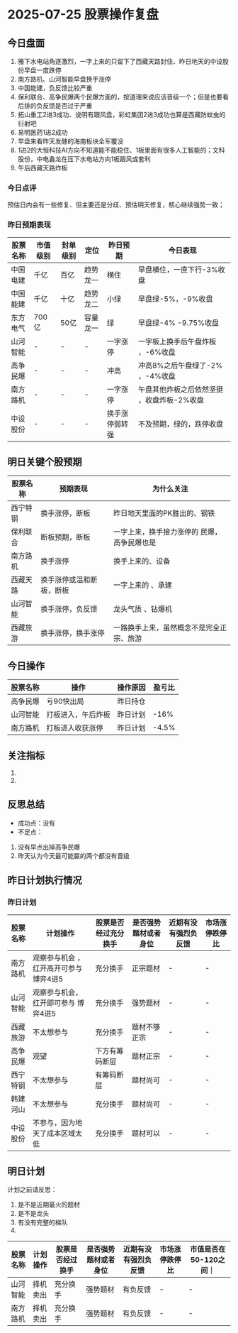 # 2025-07-25 股票操作复盘

## 今日盘面
1. 雅下水电站角逐激烈，一字上来的只留下了西藏天路封住、昨日地天的中设股份早盘一度跌停
2. 南方路机、山河智能早盘换手涨停
3. 中国能建，负反馈比较严重
4. 保利联合、高争民爆两个民爆方面的，按道理来说应该晋级一个；但是也要看后排的负反馈是否过于严重
5. 拓山重工2进3成功、说明有跟风盘，彩虹集团2进3成功也算是西藏防蚊虫的衍射吧
6. 易明医药1进2成功
7. 早盘来看昨天发酵的海南板块全军覆没
8. 1进2的大恒科技AI方向不知道能不能稳住、1板里面有很多人工智能的；文科股份，中电鑫龙在压下水电站方向1板跟风或套利
9. 午后西藏天路炸板
### 今日点评
预估日内会有一些修复、但主要还是分歧、预估明天修复，核心继续强势一致；
### 昨日预期表现

| 股票名称 | 市值级别 | 封单级别 | 定位 | 昨日预期 | 今日表现 |
|---------|----------|----------|------|----------|----------|
| 中国电建 | 千亿 | 百亿 | 趋势龙一 | 横住 | 早盘横住，一直下行-3%收盘 |
| 中国能建 | 千亿 | 十亿 | 趋势龙二 | 小绿 | 早盘绿-5%，-9%收盘 |
| 东方电气 | 700亿 | 50亿 | 容量龙一 | 绿 | 早盘绿-4% -9.75%收盘|
| 山河智能 | - | - | - | 一字涨停 | 一字板上换手后午盘炸板 ，-6%收盘|
| 高争民爆 | - | - | - | 冲高 | 冲高8%之后午盘绿了-2% ，-4%收盘|
| 南方路机 | - | - | - | 一字涨停 | 午盘其他炸板之后依然坚挺 ，收盘炸板-2%收盘|
| 中设股份 | - | - | - | 换手涨停弱转强 | 不及预期，绿的，跌停收盘 |

## 明日关键个股预期
| 股票名称 | 预期表现 | 为什么关注
|---------|----------|----------|
| 西宁特钢 | 换手涨停，断板 | 昨日地天里面的PK胜出的、钢铁 |
| 保利联合 | 断板预期，断板 | 一字上来，换手接力涨停的 民爆，高争民爆也是|
| 南方路机 | 换手涨停 | 换手上来的、设备 |
| 西藏天路 | 换手涨停或温和断板，断板 | 一字上来的 、承建|
| 山河智能 | 换手涨停，负反馈 | 龙头气质 、钻爆机|
| 西藏旅游 | 换手涨停，换手涨停 | 一路换手上来，虽然概念不是完全正宗、旅游 |

## 今日操作

| 股票名称 | 操作 | 操作原因 | 盈亏比 |
|---------|------|----------|--------|
| 高争民爆 | 亏90快出局 | 昨日持仓 |  |
| 山河智能 | 打板进入，午后炸板| 昨日计划 | -16% |
| 南方路机 | 打板进入收获涨停 | 昨日计划 | -4.5% |

## 关注指标
1. 
2. 

## 反思总结
- 成功点：没有
- 不足点：
1. 没有早点出掉高争民爆
2. 昨天认为今天最可能赢的两个都没有晋级

## 昨日计划执行情况
### 昨日计划

| 股票名称 | 计划操作 | 股票是否经过充分换手 | 是否强势题材或者身位| 近期有没有强烈负反馈| 市场涨停跌停比|
|---------|----------|----------|----------|----------|----------|
| 南方路机 | 观察参与机会 ，红开高开可参与博弈4进5| 充分换手| 正宗题材|-|-|
| 山河智能 | 观察参与机会，红开即可参与 博弈4进5|充分换手|强势题材|-|-|
| 西藏旅游 | 不太想参与| 充分换手 | 题材不够正宗 |-|-| 
| 高争民爆 | 观望 | 下方有筹码断层| 题材正宗 |-|-|
|西宁特钢| 不太想参与|有筹码断层|题材尚可|-|-|
|韩建河山|不太想参与|充分换手|题材尚可|-|-|
|中设股份|不参与，因为地天了成本区域太低| 充分换手|题材可以|-|-|

## 明日计划
计划之前请反思：
1. 是不是近期最火的题材
2. 是不是龙头
3. 有没有完整的梯队
4. 
| 股票名称 | 计划操作 | 股票是否经过换手 | 是否强势题材或者身位| 近期有没有强烈负反馈| 市场涨停跌停比| 市值是否在50-120之间｜
|---------|----------|------------------|----------------------|----------------------|----------------|------------------|
| 山河智能 | 择机卖出 | 充分换手 | 强势题材 | 有负反馈 | - | - |
| 南方路机 | 择机卖出 | 充分换手 | 强势题材 | 有负反馈 | - | - |
